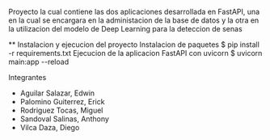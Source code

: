 Proyecto la cual contiene las dos aplicaciones desarrollada en FastAPI, una en la cual se encargara en la administacion de la base de datos y la otra en la utilizacion del modelo de Deep Learning para la deteccion de senas

** Instalacion y ejecucion del proyecto
Instalacion de paquetes
  $ pip install -r requirements.txt
Ejecucion de la aplicacion FastAPI con uvicorn
  $ uvicorn main:app --reload

Integrantes

* Aguilar Salazar, Edwin
* Palomino Guiterrez, Erick
* Rodriguez Tocas, Miguel
* Sandoval Salinas, Anthony
* Vilca Daza, Diego
